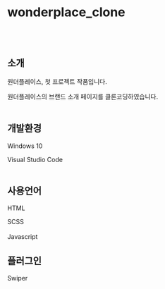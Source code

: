 # wonderplace_clone
<br><br>


## 소개

원더플레이스, 첫 프로젝트 작품입니다.

원더플레이스의 브랜드 소개 페이지를 클론코딩하였습니다.
<br><br>
## 개발환경

Windows 10

Visual Studio Code
<br><br>
## 사용언어

HTML

SCSS
<br><br>
Javascript

## 플러그인

Swiper
